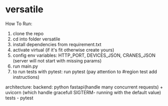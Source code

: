 # versatile

How To Run:
1. clone the repo
2. cd into folder versatile
3. install dependencies from requirement.txt
4. activate virtual (if it's fit otherwise create yours)
5. config env variables: 
  HTTP_PORT, DEVICES_JSON, CRANES_JSON
  (server will not start with missing params)
6. run main.py
7. to run tests with pytest:
  run pytest
  (pay attention to #region test add instructions)

architecture:
backend:
  python
  fastapi(handle many concurrent requests) + uvicorn (which handle gracefull SIGTERM- running with the default value)
  tests - pytest
